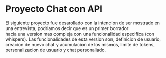 <h1>Proyecto Chat con API</h1>

El siguiente proyecto fue desarollado con la intencion de ser mostrado en una entrevista, podriamos decir que es un primer borrador <br>
hacia una version mas compleja con una funcionalidad especifica (con whispers). Las funcionalidades de esta version son, definicion de usuario, <br>
creacion de nuevo chat y acumulacion de los mismos, limite de tokens, personalizacion de usuario y chat personaliado.
